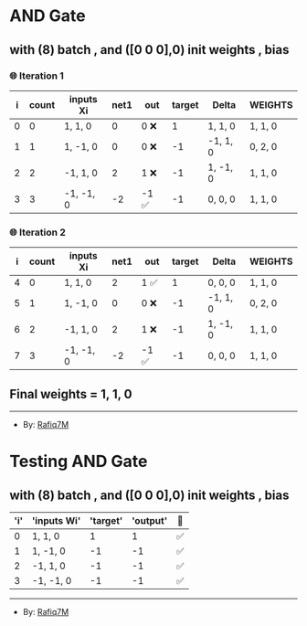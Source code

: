 # AND Gate 
 ## with (8) batch , and ([0 0 0],0) init weights , bias  

### 🌐 Iteration 1

| i | count | inputs Xi | net1 | out | target | Delta  | WEIGHTS |
|---|---|---|---|---|---|---|---|
| 0 | 0 | 1, 1, 0 | 0 | 0 ❌| 1 | 1, 1, 0 | 1, 1, 0 |
| 1 | 1 | 1, -1, 0 | 0 | 0 ❌| -1 | -1, 1, 0 | 0, 2, 0 |
| 2 | 2 | -1, 1, 0 | 2 | 1 ❌| -1 | 1, -1, 0 | 1, 1, 0 |
| 3 | 3 | -1, -1, 0 | -2 | -1 ✅| -1 | 0, 0, 0 | 1, 1, 0 |

### 🌐 Iteration 2

| i | count | inputs Xi | net1 | out | target | Delta  | WEIGHTS |
|---|---|---|---|---|---|---|---|
| 4 | 0 | 1, 1, 0 | 2 | 1 ✅| 1 | 0, 0, 0 | 1, 1, 0 |
| 5 | 1 | 1, -1, 0 | 0 | 0 ❌| -1 | -1, 1, 0 | 0, 2, 0 |
| 6 | 2 | -1, 1, 0 | 2 | 1 ❌| -1 | 1, -1, 0 | 1, 1, 0 |
| 7 | 3 | -1, -1, 0 | -2 | -1 ✅| -1 | 0, 0, 0 | 1, 1, 0 |

## Final weights = 1, 1, 0


---


- By: [Rafiq7M](https://github.com/Rafiq7M)
# Testing AND Gate 
 ## with (8) batch , and ([0 0 0],0) init weights , bias  

| 'i' |'inputs Wi' |'target' | 'output' |💱|
|---|---|---|---|---|
| 0 | 1, 1, 0 | 1 | 1|✅|
| 1 | 1, -1, 0 | -1 | -1|✅|
| 2 | -1, 1, 0 | -1 | -1|✅|
| 3 | -1, -1, 0 | -1 | -1|✅|

---


- By: [Rafiq7M](https://github.com/Rafiq7M)
